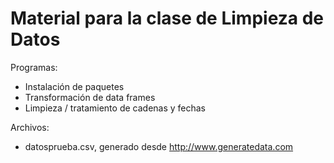 # Material para la clase de Limpieza de Datos
Programas:
- Instalación de paquetes
- Transformación de data frames
- Limpieza / tratamiento de cadenas y fechas

Archivos:
- datosprueba.csv, generado desde http://www.generatedata.com

